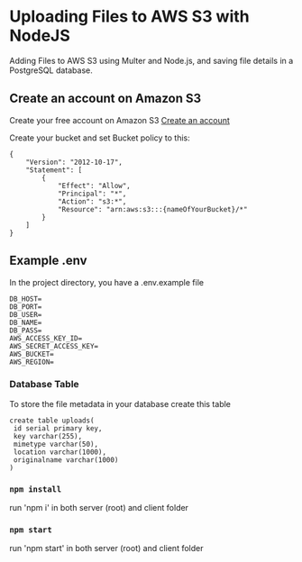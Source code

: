 # Uploading Files to AWS S3 with NodeJS

Adding Files to AWS S3 using Multer and Node.js, and saving file details in a PostgreSQL database.

## Create an account on Amazon S3

Create your free account on Amazon S3
[Create an account](https://aws.amazon.com/pm/serv-s3/)

Create your bucket and set Bucket policy to this:

```
{
    "Version": "2012-10-17",
    "Statement": [
        {
            "Effect": "Allow",
            "Principal": "*",
            "Action": "s3:*",
            "Resource": "arn:aws:s3:::{nameOfYourBucket}/*"
        }
    ]
}
```

## Example .env

In the project directory, you have a .env.example file

```
DB_HOST=
DB_PORT=
DB_USER=
DB_NAME=
DB_PASS=
AWS_ACCESS_KEY_ID=
AWS_SECRET_ACCESS_KEY=
AWS_BUCKET=
AWS_REGION=
```

### Database Table

To store the file metadata in your database create this table 
```
create table uploads(
 id serial primary key,
 key varchar(255),
 mimetype varchar(50),
 location varchar(1000),
 originalname varchar(1000)
)
```

### `npm install`

run 'npm i' in both server (root) and client folder  

### `npm start`

run 'npm start' in both server (root) and client folder  

